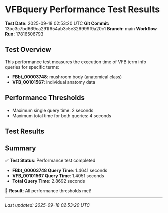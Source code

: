 # VFBquery Performance Test Results

**Test Date:** 2025-09-18 02:53:20 UTC
**Git Commit:** 13bc3c7bd669ca291f654ab3c5e326999f9a20c1
**Branch:** main
**Workflow Run:** 17816506793

## Test Overview

This performance test measures the execution time of VFB term info queries for specific terms:

- **FBbt_00003748**: mushroom body (anatomical class)
- **VFB_00101567**: individual anatomy data

## Performance Thresholds

- Maximum single query time: 2 seconds
- Maximum total time for both queries: 4 seconds

## Test Results



## Summary

✅ **Test Status**: Performance test completed

- **FBbt_00003748 Query Time**: 1.4641 seconds
- **VFB_00101567 Query Time**: 1.4051 seconds
- **Total Query Time**: 2.8692 seconds

🎉 **Result**: All performance thresholds met!

---
*Last updated: 2025-09-18 02:53:20 UTC*
